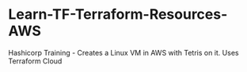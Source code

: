# Learn-TF-Terraform-Resources-AWS
 Hashicorp Training - Creates a Linux VM in AWS with Tetris on it. Uses Terraform Cloud
